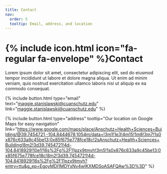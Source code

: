 ```yaml
---
title: Contact
nav:
  order: 5
  tooltip: Email, address, and location
---
```


# {% include icon.html icon="fa-regular fa-envelope" %}Contact

Lorem ipsum dolor sit amet, consectetur adipiscing elit, sed do eiusmod tempor
incididunt ut labore et dolore magna aliqua. Ut enim ad minim veniam, quis
nostrud exercitation ullamco laboris nisi ut aliquip ex ea commodo consequat.

{%
  include button.html
  type="email"
  text="maggie.stanislawski@cuanschutz.edu"
  link="maggie.stanislawski@cuanschutz.edu"
%}
<!-- {%
  include button.html
  type="phone"
  text="(555) 867-5309"
  link="+1-555-867-5309"
%} -->
{%
  include button.html
  type="address"
  tooltip="Our location on Google Maps for easy navigation"
  link="https://www.google.com/maps/place/Anschutz+Health+Sciences+Building/@39.7454721,-104.8444678,1054m/data=!3m1!1e3!4m15!1m8!3m7!1s0x876c633a9c45be13:0x85f675e778fce18c!2sAnschutz+Health+Sciences+Building!8m2!3d39.7454721!4d-104.8418929!10e1!16s%2Fg%2F11pzx9tmvh!3m5!1s0x876c633a9c45be13:0x85f675e778fce18c!8m2!3d39.7454721!4d-104.8418929!16s%2Fg%2F11pzx9tmvh?entry=ttu&g_ep=EgoyMDI1MDYxNy4wIKXMDSoASAFQAw%3D%3D"
%}
